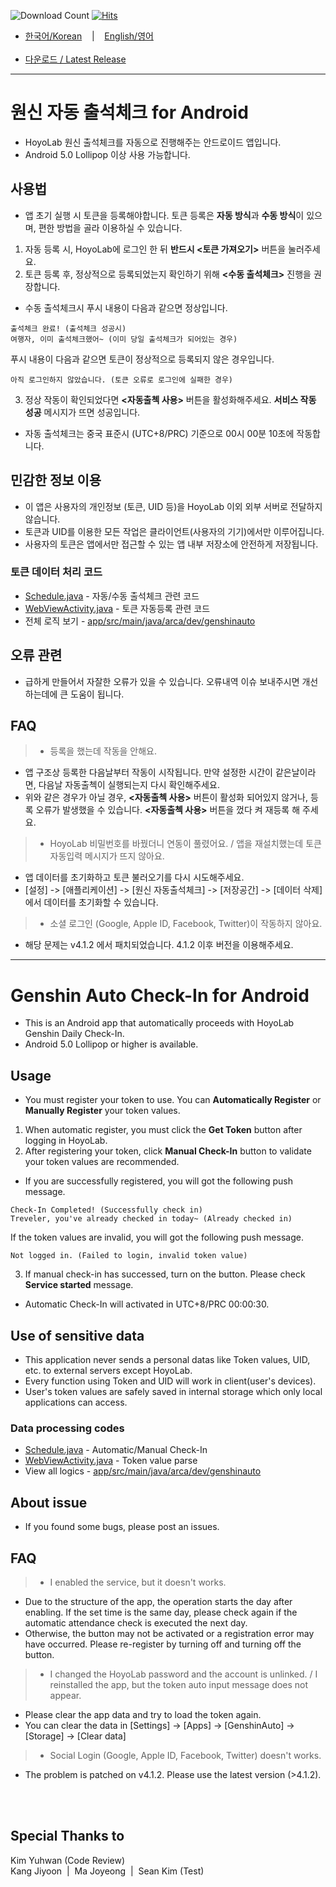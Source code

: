 ![Download Count](https://img.shields.io/github/downloads/AuroraCaelum/GenshinAuto/total.svg)
[![Hits](https://hits.seeyoufarm.com/api/count/incr/badge.svg?url=https%3A%2F%2Fgithub.com%2FAuroraCaelum%2FGenshinAuto&count_bg=%2379C83D&title_bg=%23555555&icon=&icon_color=%23E7E7E7&title=hits&edge_flat=false)](https://hits.seeyoufarm.com)

- <a href="#korean" >한국어/Korean</a> &nbsp;&nbsp;&nbsp;|&nbsp;&nbsp;&nbsp; <a href="#english" >English/영어</a>
<br></br>
- [다운로드 / Latest Release](https://github.com/dev-by-david/GenshinAuto/releases)

***

<div id="korean"></div>

# 원신 자동 출석체크 for Android
- HoyoLab 원신 출석체크를 자동으로 진행해주는 안드로이드 앱입니다.
- Android 5.0 Lollipop 이상 사용 가능합니다.

## 사용법
- 앱 초기 실행 시 토큰을 등록해야합니다. 토큰 등록은 <b>자동 방식</b>과 <b>수동 방식</b>이 있으며, 편한 방법을 골라 이용하실 수 있습니다.
1. 자동 등록 시, HoyoLab에 로그인 한 뒤 <b>반드시 <토큰 가져오기></b> 버튼을 눌러주세요.
2. 토큰 등록 후, 정상적으로 등록되었는지 확인하기 위해 <b><수동 출석체크></b> 진행을 권장합니다.
- 수동 출석체크시 푸시 내용이 다음과 같으면 정상입니다.
```
출석체크 완료! (출석체크 성공시)
여행자, 이미 출석체크했어~ (이미 당일 출석체크가 되어있는 경우)
```
푸시 내용이 다음과 같으면 토큰이 정상적으로 등록되지 않은 경우입니다.
```
아직 로그인하지 않았습니다. (토큰 오류로 로그인에 실패한 경우)
```
3. 정상 작동이 확인되었다면 <b><자동출첵 사용></b> 버튼을 활성화해주세요. <b>서비스 작동 성공</b> 메시지가 뜨면 성공입니다.
- 자동 출석체크는 중국 표준시 (UTC+8/PRC) 기준으로 00시 00분 10초에 작동합니다.

## 민감한 정보 이용
- 이 앱은 사용자의 개인정보 (토큰, UID 등)을 HoyoLab 이외 외부 서버로 전달하지 않습니다.
- 토큰과 UID를 이용한 모든 작업은 클라이언트(사용자의 기기)에서만 이루어집니다.
- 사용자의 토큰은 앱에서만 접근할 수 있는 앱 내부 저장소에 안전하게 저장됩니다.

### 토큰 데이터 처리 코드
- [Schedule.java](https://github.com/AuroraCaelum/GenshinAuto/blob/main/app/src/main/java/arca/dev/genshinauto/Schedule.java) - 자동/수동 출석체크 관련 코드
- [WebViewActivity.java](https://github.com/AuroraCaelum/GenshinAuto/blob/main/app/src/main/java/arca/dev/genshinauto/WebViewActivity.java) - 토큰 자동등록 관련 코드
- 전체 로직 보기 - [app/src/main/java/arca/dev/genshinauto](https://github.com/AuroraCaelum/GenshinAuto/tree/main/app/src/main/java/arca/dev/genshinauto)

## 오류 관련
- 급하게 만들어서 자잘한 오류가 있을 수 있습니다. 오류내역 이슈 보내주시면 개선하는데에 큰 도움이 됩니다.

## FAQ
>- 등록을 했는데 작동을 안해요.
- 앱 구조상 등록한 다음날부터 작동이 시작됩니다. 만약 설정한 시간이 같은날이라면, 다음날 자동출첵이 실행되는지 다시 확인해주세요.
- 위와 같은 경우가 아닐 경우, <b><자동출첵 사용></b> 버튼이 활성화 되어있지 않거나, 등록 오류가 발생했을 수 있습니다. <b><자동출첵 사용></b> 버튼을 껐다 켜 재등록 해 주세요.

>- HoyoLab 비밀번호를 바꿨더니 연동이 풀렸어요. / 앱을 재설치했는데 토큰 자동입력 메시지가 뜨지 않아요.
- 앱 데이터를 초기화하고 토큰 불러오기를 다시 시도해주세요.
- \[설정\] -> \[애플리케이션\] -> \[원신 자동출석체크\] -> \[저장공간\] -> \[데이터 삭제\] 에서 데이터를 초기화할 수 있습니다.

>- 소셜 로그인 (Google, Apple ID, Facebook, Twitter)이 작동하지 않아요.
- 해당 문제는 v4.1.2 에서 패치되었습니다. 4.1.2 이후 버전을 이용해주세요.

***

<div id="english"></div>

# Genshin Auto Check-In for Android
- This is an Android app that automatically proceeds with HoyoLab Genshin Daily Check-In.
- Android 5.0 Lollipop or higher is available.

## Usage
- You must register your token to use. You can <b>Automatically Register</b> or <b>Manually Register</b> your token values.
1. When automatic register, you must click the <b>Get Token</b> button after logging in HoyoLab.
2. After registering your token, click <b>Manual Check-In</b> button to validate your token values are recommended.
- If you are successfully registered, you will got the following push message.
```
Check-In Completed! (Successfully check in)
Treveler, you've already checked in today~ (Already checked in)
```
If the token values are invalid, you will got the following push message.
```
Not logged in. (Failed to login, invalid token value)
```
3. If manual check-in has successed, turn on the <b><Enable Service></b> button. Please check <b>Service started</b> message.
- Automatic Check-In will activated in UTC+8/PRC 00:00:30.

## Use of sensitive data
- This application never sends a personal datas like Token values, UID, etc. to external servers except HoyoLab.
- Every function using Token and UID will work in client(user's devices).
- User's token values are safely saved in internal storage which only local applications can access.

### Data processing codes
- [Schedule.java](https://github.com/AuroraCaelum/GenshinAuto/blob/main/app/src/main/java/arca/dev/genshinauto/Schedule.java) - Automatic/Manual Check-In
- [WebViewActivity.java](https://github.com/AuroraCaelum/GenshinAuto/blob/main/app/src/main/java/arca/dev/genshinauto/WebViewActivity.java) - Token value parse
- View all logics - [app/src/main/java/arca/dev/genshinauto](https://github.com/AuroraCaelum/GenshinAuto/tree/main/app/src/main/java/arca/dev/genshinauto)

## About issue
- If you found some bugs, please post an issues.

## FAQ
>- I enabled the service, but it doesn't works.
- Due to the structure of the app, the operation starts the day after enabling. If the set time is the same day, please check again if the automatic attendance check is executed the next day.
- Otherwise, the <b><Enable Service></b> button may not be activated or a registration error may have occurred. Please re-register by turning off and turning off the <b><Enable Service></b> button.

>- I changed the HoyoLab password and the account is unlinked. / I reinstalled the app, but the token auto input message does not appear.
- Please clear the app data and try to load the token again.
- You can clear the data in \[Settings\] -> \[Apps\] -> \[GenshinAuto\] -> \[Storage\] -> \[Clear data\]

>- Social Login (Google, Apple ID, Facebook, Twitter) doesn't works.
- The problem is patched on v4.1.2. Please use the latest version (>4.1.2).

<br></br>

## Special Thanks to<br>
Kim Yuhwan (Code Review)<br>
Kang Jiyoon &nbsp;|&nbsp; Ma Joyeong &nbsp;|&nbsp; Sean Kim (Test)
